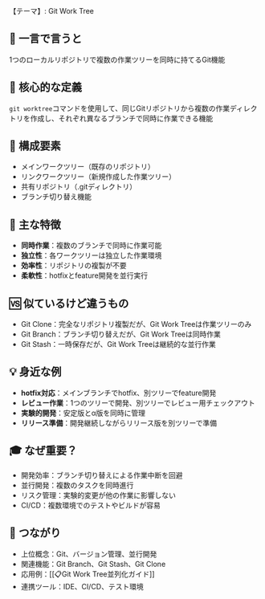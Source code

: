 【テーマ】: Git Work Tree

## 📝 一言で言うと
1つのローカルリポジトリで複数の作業ツリーを同時に持てるGit機能

## 🎯 核心的な定義
`git worktree`コマンドを使用して、同じGitリポジトリから複数の作業ディレクトリを作成し、それぞれ異なるブランチで同時に作業できる機能

## 🔗 構成要素
- メインワークツリー（既存のリポジトリ）
- リンクワークツリー（新規作成した作業ツリー）
- 共有リポジトリ（.gitディレクトリ）
- ブランチ切り替え機能

## 🌟 主な特徴
- **同時作業**：複数のブランチで同時に作業可能
- **独立性**：各ワークツリーは独立した作業環境
- **効率性**：リポジトリの複製が不要
- **柔軟性**：hotfixとfeature開発を並行実行

## 🆚 似ているけど違うもの
- Git Clone：完全なリポジトリ複製だが、Git Work Treeは作業ツリーのみ
- Git Branch：ブランチ切り替えだが、Git Work Treeは同時作業
- Git Stash：一時保存だが、Git Work Treeは継続的な並行作業

## 💡 身近な例
- **hotfix対応**：メインブランチでhotfix、別ツリーでfeature開発
- **レビュー作業**：1つのツリーで開発、別ツリーでレビュー用チェックアウト
- **実験的開発**：安定版とα版を同時に管理
- **リリース準備**：開発継続しながらリリース版を別ツリーで準備

## 🎓 なぜ重要？
- 開発効率：ブランチ切り替えによる作業中断を回避
- 並行開発：複数のタスクを同時進行
- リスク管理：実験的変更が他の作業に影響しない
- CI/CD：複数環境でのテストやビルドが容易

## 🔄 つながり
- 上位概念：Git、バージョン管理、並行開発
- 関連機能：Git Branch、Git Stash、Git Clone
- 応用例：[[📋Git Work Tree並列化ガイド]]
- 連携ツール：IDE、CI/CD、テスト環境